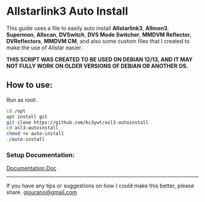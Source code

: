 # Allstarlink3 Auto Install

This guide uses a file to easily auto install **Allstarlink3**, **Allmon3**, **Supermon**, **Allscan**, **DVSwitch**, **DVS Mode Switcher**, **MMDVM Reflector**, **DVReflectors**, **MMDVM CM**, and also some custom files that I created to make the use of Allstar easier.

**THIS SCRIPT WAS CREATED TO BE USED ON DEBIAN 12/13, AND IT MAY NOT FULLY WORK ON OLDER VERSIONS OF DEBIAN OR ANOTHER OS.**

## How to use:
Run as root:

```bash
cd /opt
apt install git
git clone https://github.com/kc3ywt/asl3-autoinstall
cd asl3-autoinstall
chmod +x auto-install
./auto-install
```

### Setup Documentation:
[Documentation Doc](https://docs.google.com/document/d/1PZoMYH_olobUjN0onODIl13_yUa9nOlYoQVVJdNnpJo/edit?usp=sharing)

---
If you have any tips or suggestions on how I could make this better, please share.
giourano@gmail.com 
